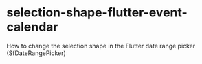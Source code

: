 # selection-shape-flutter-event-calendar
How to change the selection shape in the Flutter date range picker (SfDateRangePicker)
